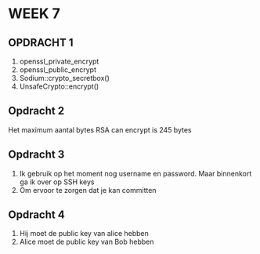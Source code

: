 # WEEK 7
## OPDRACHT 1
1. openssl_private_encrypt
1. openssl_public_encrypt
1. Sodium::crypto_secretbox()
1. UnsafeCrypto::encrypt()

## Opdracht 2
Het maximum aantal bytes RSA can encrypt is 245 bytes

## Opdracht 3
1. Ik gebruik op het moment nog username en password. Maar binnenkort ga ik over op SSH keys
1. Om ervoor te zorgen dat je kan committen

## Opdracht 4
1. Hij moet de public key van alice hebben
1. Alice moet de public key van Bob hebben
